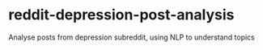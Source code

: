 # reddit-depression-post-analysis
Analyse posts from depression subreddit, using NLP to understand topics 
